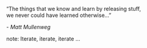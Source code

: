 “The things that we know and learn by releasing stuff,<br/>we never could have learned otherwise…”

\- _Matt Mullenweg_

note:
    Iterate, iterate, iterate ...
